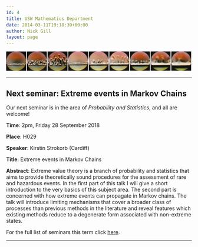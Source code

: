 ```yaml
---
id: 4
title: USW Mathematics Department
date: 2014-03-11T19:18:39+00:00
author: Nick Gill
layout: page
---
```


<p align="center">
<img src="trev.jpg">
</p>

----

## Next seminar: Extreme events in Markov Chains

Our next seminar is in the area of *Probability and Statistics*, and all are welcome! 


**Time**: 2pm, Friday 28 September 2018

**Place**: H029

**Speaker**: Kirstin Strokorb (Cardiff)

**Title**: Extreme events in Markov Chains

**Abstract**: Extreme value theory is a branch of probability and statistics that aims to provide theoretically sound procedures for the assessment of rare and hazardous events. In the first part of this talk I will give a short introduction to the very basics of this subject area. The second part is concerned with how extreme events can propagate in Markov chains. The talk will introduce limiting mechanisms that cover a broader class of processes than previous methods in the literature and reveal features which existing methods reduce to a degenerate form associated with non-extreme states.

For the full list of seminars this term click <a href = "seminars">here</a>.

---
